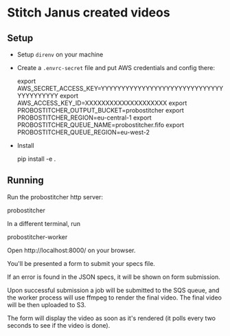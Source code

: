 # Stitch Janus created videos

## Setup

- Setup `direnv` on your machine

- Create a `.envrc-secret` file and put AWS credentials and config there:

  export AWS_SECRET_ACCESS_KEY=YYYYYYYYYYYYYYYYYYYYYYYYYYYYYYYYYYYYYYYY
  export AWS_ACCESS_KEY_ID=XXXXXXXXXXXXXXXXXXXX
  export PROBOSTITCHER_OUTPUT_BUCKET=probostitcher
  export PROBOSTITCHER_REGION=eu-central-1
  export PROBOSTITCHER_QUEUE_NAME=probostitcher.fifo
  export PROBOSTITCHER_QUEUE_REGION=eu-west-2

- Install

  pip install -e .

## Running

Run the probostitcher http server:

probostitcher

In a different terminal, run

probostitcher-worker

Open http://localhost:8000/ on your browser.

You'll be presented a form to submit your specs file.

If an error is found in the JSON specs, it will be shown on form submission.

Upon successful submission a job will be submitted to the SQS queue, and the worker process will use ffmpeg to
render the final video. The final video will be then uploaded to S3.

The form will display the video as soon as it's rendered (it polls every two seconds to see if the video is done).

